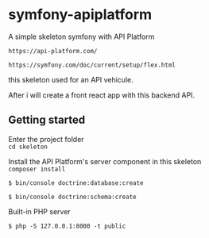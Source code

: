 # symfony-apiplatform
A simple skeleton symfony with API Platform

`https://api-platform.com/`

`https://symfony.com/doc/current/setup/flex.html`

this skeleton used for an API vehicule. 

After i will create a front react app with this backend API.

## Getting started

Enter the project folder   
`cd skeleton`

Install the API Platform's server component in this skeleton  
`composer install`

`$ bin/console doctrine:database:create` 

`$ bin/console doctrine:schema:create`

Built-in PHP server

`$ php -S 127.0.0.1:8000 -t public`
